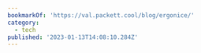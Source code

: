 ```yaml
---
bookmarkOf: 'https://val.packett.cool/blog/ergonice/'
category:
  - tech
published: '2023-01-13T14:08:10.284Z'
---
```

